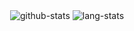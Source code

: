 
<p align="center">
  <img valign="middle" alt="github-stats" src="https://igorsantos07-github-readme-stats.vercel.app/api?username=igorsantos07&count_private=true&include_all_commits=true&show_icons=true&theme=one_dark_pro"/>
  <img valign="middle" alt="lang-stats" src="https://igorsantos07-github-readme-stats.vercel.app/api/top-langs/?username=igorsantos07&layout=donut&langs_count=10&hide=perl,html&theme=one_dark_pro"/>
</p>
